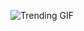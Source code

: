
<!-- GIF_SECTION -->
![Trending GIF](https://media4.giphy.com/media/v1.Y2lkPThiYjIxNzcycDBlejdyMW1udWQzc3djOWtnaDJyZzVvMWtlZng1ZTE0c3NnNzRvYiZlcD12MV9naWZzX3NlYXJjaCZjdD1n/sDxVzsDgLo3rLQzVlc/giphy.gif)
<!-- END_GIF_SECTION -->
